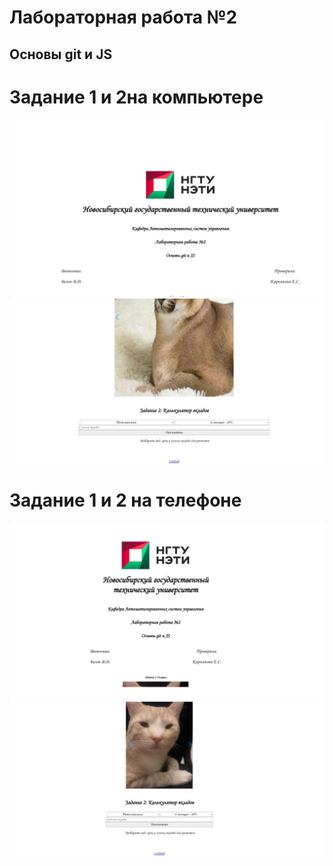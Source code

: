 # Лабораторная работа №2
## Основы git и JS

# Задание 1 и 2на компьютере
![alt Скриншот Задания 1](comp1.png)
![alt Скриншот Задания 2](comp2.png)
# Задание 1 и 2 на телефоне
![alt Скриншот Задания 1 мобильной версии](mob1.png)
![alt Скриншот Задания 2 мобильной версии](mob2.png)
